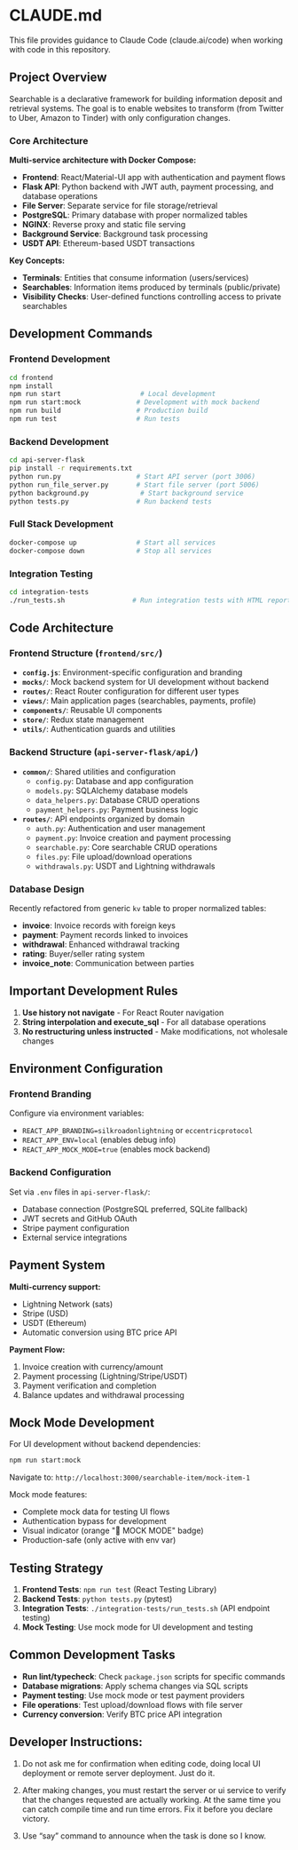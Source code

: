 # CLAUDE.md

This file provides guidance to Claude Code (claude.ai/code) when working with code in this repository.

## Project Overview

Searchable is a declarative framework for building information deposit and retrieval systems. The goal is to enable websites to transform (from Twitter to Uber, Amazon to Tinder) with only configuration changes.

### Core Architecture

**Multi-service architecture with Docker Compose:**
- **Frontend**: React/Material-UI app with authentication and payment flows
- **Flask API**: Python backend with JWT auth, payment processing, and database operations  
- **File Server**: Separate service for file storage/retrieval
- **PostgreSQL**: Primary database with proper normalized tables
- **NGINX**: Reverse proxy and static file serving
- **Background Service**: Background task processing
- **USDT API**: Ethereum-based USDT transactions

**Key Concepts:**
- **Terminals**: Entities that consume information (users/services)
- **Searchables**: Information items produced by terminals (public/private)
- **Visibility Checks**: User-defined functions controlling access to private searchables

## Development Commands

### Frontend Development
```bash
cd frontend
npm install
npm run start                    # Local development
npm run start:mock              # Development with mock backend
npm run build                   # Production build
npm run test                    # Run tests
```

### Backend Development
```bash
cd api-server-flask
pip install -r requirements.txt
python run.py                   # Start API server (port 3006)
python run_file_server.py       # Start file server (port 5006)
python background.py             # Start background service
python tests.py                 # Run backend tests
```

### Full Stack Development
```bash
docker-compose up               # Start all services
docker-compose down             # Stop all services
```

### Integration Testing
```bash
cd integration-tests
./run_tests.sh                 # Run integration tests with HTML report
```

## Code Architecture

### Frontend Structure (`frontend/src/`)
- **`config.js`**: Environment-specific configuration and branding
- **`mocks/`**: Mock backend system for UI development without backend
- **`routes/`**: React Router configuration for different user types
- **`views/`**: Main application pages (searchables, payments, profile)
- **`components/`**: Reusable UI components
- **`store/`**: Redux state management
- **`utils/`**: Authentication guards and utilities

### Backend Structure (`api-server-flask/api/`)
- **`common/`**: Shared utilities and configuration
  - `config.py`: Database and app configuration
  - `models.py`: SQLAlchemy database models
  - `data_helpers.py`: Database CRUD operations
  - `payment_helpers.py`: Payment business logic
- **`routes/`**: API endpoints organized by domain
  - `auth.py`: Authentication and user management
  - `payment.py`: Invoice creation and payment processing
  - `searchable.py`: Core searchable CRUD operations
  - `files.py`: File upload/download operations
  - `withdrawals.py`: USDT and Lightning withdrawals

### Database Design
Recently refactored from generic `kv` table to proper normalized tables:
- **invoice**: Invoice records with foreign keys
- **payment**: Payment records linked to invoices
- **withdrawal**: Enhanced withdrawal tracking  
- **rating**: Buyer/seller rating system
- **invoice_note**: Communication between parties

## Important Development Rules

1. **Use history not navigate** - For React Router navigation
2. **String interpolation and execute_sql** - For all database operations
3. **No restructuring unless instructed** - Make modifications, not wholesale changes

## Environment Configuration

### Frontend Branding
Configure via environment variables:
- `REACT_APP_BRANDING=silkroadonlightning` or `eccentricprotocol`
- `REACT_APP_ENV=local` (enables debug info)
- `REACT_APP_MOCK_MODE=true` (enables mock backend)

### Backend Configuration
Set via `.env` files in `api-server-flask/`:
- Database connection (PostgreSQL preferred, SQLite fallback)
- JWT secrets and GitHub OAuth
- Stripe payment configuration
- External service integrations

## Payment System

**Multi-currency support:**
- Lightning Network (sats)
- Stripe (USD)
- USDT (Ethereum)
- Automatic conversion using BTC price API

**Payment Flow:**
1. Invoice creation with currency/amount
2. Payment processing (Lightning/Stripe/USDT)
3. Payment verification and completion
4. Balance updates and withdrawal processing

## Mock Mode Development

For UI development without backend dependencies:

```bash
npm run start:mock
```

Navigate to: `http://localhost:3000/searchable-item/mock-item-1`

Mock mode features:
- Complete mock data for testing UI flows
- Authentication bypass for development
- Visual indicator (orange "🔧 MOCK MODE" badge)
- Production-safe (only active with env var)

## Testing Strategy

1. **Frontend Tests**: `npm run test` (React Testing Library)
2. **Backend Tests**: `python tests.py` (pytest)
3. **Integration Tests**: `./integration-tests/run_tests.sh` (API endpoint testing)
4. **Mock Testing**: Use mock mode for UI development and testing

## Common Development Tasks

- **Run lint/typecheck**: Check `package.json` scripts for specific commands
- **Database migrations**: Apply schema changes via SQL scripts
- **Payment testing**: Use mock mode or test payment providers
- **File operations**: Test upload/download flows with file server
- **Currency conversion**: Verify BTC price API integration

## Developer Instructions:
1. Do not ask me for confirmation when editing code, doing local UI deployment or remote server deployment. Just do it.

2. After making changes, you must restart the server or ui service to verify that the changes requested are actually working. At the same time you can catch compile time and run time errors. Fix it before you declare victory.

3. Use “say” command to announce when the task is done so I know.
